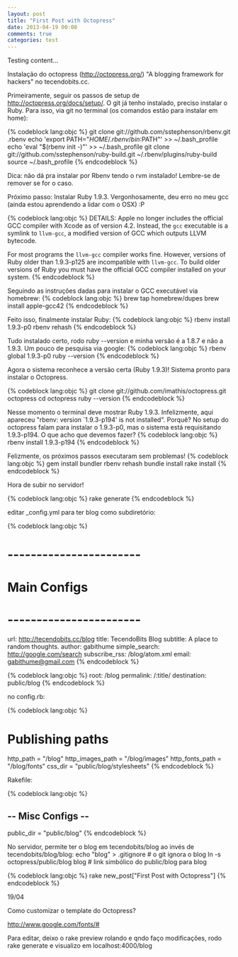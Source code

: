 ```yaml
---
layout: post
title: "First Post with Octopress"
date: 2013-04-19 00:08
comments: true
categories: test
---
```


Testing content...

Instalação do octopress (http://octopress.org/) "A blogging framework for hackers" no tecendobits.cc.

Primeiramente, seguir os passos de setup de http://octopress.org/docs/setup/.
O git já tenho instalado, preciso instalar o Ruby. Para isso, via git no terminal (os comandos estão para instalar em home):

{% codeblock lang:objc %}
git clone git://github.com/sstephenson/rbenv.git .rbenv
echo 'export PATH="$HOME/.rbenv/bin:$PATH"' >> ~/.bash_profile
echo 'eval "$(rbenv init -)"' >> ~/.bash_profile
git clone git://github.com/sstephenson/ruby-build.git ~/.rbenv/plugins/ruby-build
source ~/.bash_profile
{% endcodeblock %}

Dica: não dá pra instalar por Rbenv tendo o rvm instalado! Lembre-se de remover se for o caso.

Próximo passo: Instalar Ruby 1.9.3.
Vergonhosamente, deu erro no meu gcc (ainda estou aprendendo a lidar com o OSX) :P

{% codeblock lang:objc %}
DETAILS: Apple no longer includes the official GCC compiler with Xcode
as of version 4.2. Instead, the `gcc` executable is a symlink to
`llvm-gcc`, a modified version of GCC which outputs LLVM bytecode.

For most programs the `llvm-gcc` compiler works fine. However,
versions of Ruby older than 1.9.3-p125 are incompatible with
`llvm-gcc`. To build older versions of Ruby you must have the official
GCC compiler installed on your system.
{% endcodeblock %}

Seguindo as instruções dadas para instalar o GCC executável via homebrew:
{% codeblock lang:objc %}
brew tap homebrew/dupes
brew install apple-gcc42
{% endcodeblock %}

Feito isso, finalmente instalar Ruby:
{% codeblock lang:objc %}
rbenv install 1.9.3-p0
rbenv rehash
{% endcodeblock %}

Tudo instalado certo, rodo ruby --version e minha versão é a 1.8.7 e
não a 1.9.3. Um pouco de pesquisa via google:
{% codeblock lang:objc %}
rbenv global 1.9.3-p0
ruby --version
{% endcodeblock %}

Agora o sistema reconhece a versão certa (Ruby 1.9.3)!
Sistema pronto para instalar o Octopress.

{% codeblock lang:objc %}
git clone git://github.com/imathis/octopress.git octopress
cd octopress
ruby --version 
{% endcodeblock %}

Nesse momento o terminal deve mostrar Ruby 1.9.3. Infelizmente, aqui
apareceu "rbenv: version `1.9.3-p194' is not installed". Porquê? No
setup do octopress falam para instalar o 1.9.3-p0, mas o sistema está
requisitando 1.9.3-p194. O que acho que devemos fazer?
{% codeblock lang:objc %}
rbenv install 1.9.3-p194
{% endcodeblock %}

Felizmente, os próximos passos executaram sem problemas!
{% codeblock lang:objc %}
gem install bundler
rbenv rehash
bundle install
rake install
{% endcodeblock %}

 Hora de subir no servidor!

{% codeblock lang:objc %}
rake generate
{% endcodeblock %}

editar _config.yml para ter blog como subdiretório:

{% codeblock lang:objc %}
# ----------------------- #
#      Main Configs       #
# ----------------------- #

url: http://tecendobits.cc/blog
title: TecendoBits Blog
subtitle: A place to random thoughts.
author: gabithume
simple_search: http://google.com/search
subscribe_rss: /blog/atom.xml
email: gabithume@gmail.com
{% endcodeblock %}



{% codeblock lang:objc %}
root: /blog
permalink: /:title/
destination: public/blog
{% endcodeblock %}

no config.rb:

{% codeblock lang:objc %}
# Publishing paths                                                                           
http_path = "/blog"
http_images_path = "/blog/images"
http_fonts_path = "/blog/fonts"
css_dir = "public/blog/stylesheets"
{% endcodeblock %}

Rakefile:

{% codeblock lang:objc %}
## -- Misc Configs -- ##

public_dir      = "public/blog" 
{% endcodeblock %}

No servidor, permite ter o blog em tecendobits/blog ao invés de tecendobits/blog/blog:
echo "blog" > .gitignore # o git ignora o blog
ln -s octopress/public/blog blog # link simbólico do public/blog para blog

{% codeblock lang:objc %}
rake new_post["First Post with Octopress"]
{% endcodeblock %}

19/04

Como customizar o template do Octopress?

http://www.google.com/fonts/#

<link href='http://fonts.googleapis.com/css?family=Gochi+Hand'
rel='stylesheet' type='text/css'>

Para editar, deixo o rake preview rolando e qndo faço modificações,
rodo rake generate e visualizo em localhost:4000/blog

